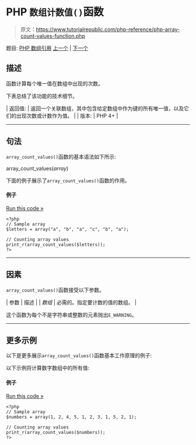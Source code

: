 # PHP `数组计数值()`函数

> 原文：<https://www.tutorialrepublic.com/php-reference/php-array-count-values-function.php>

题目: [PHP 数组引用](php-array-functions.php) [上一个](php-array-combine-function.php) | [下一个](php-array-diff-assoc-function.php)

## 描述

函数计算每个唯一值在数组中出现的次数。

下表总结了该功能的技术细节。

| 返回值: | 返回一个关联数组，其中包含给定数组中作为键的所有唯一值，以及它们的出现次数或计数作为值。 |
| 版本: | PHP 4+ |

* * *

## 句法

`array_count_values()`函数的基本语法如下所示:

array_count_values(*array*)

下面的例子展示了`array_count_values()`函数的作用。

#### 例子

[Run this code »](../codelab.php?topic=php&file=count-the-occurrences-of-each-distinct-value-in-an-array "Run this code to view the output")

```
<?php
// Sample array
$letters = array("a", "b", "a", "c", "b", "a");

// Counting array values
print_r(array_count_values($letters));
?>
```

* * *

## 因素

`array_count_values()`函数接受以下参数。

| 参数 | 描述 |
| *数组* | 必需的。指定要计数的值的数组。 |

这个函数为每个不是字符串或整数的元素抛出`E_WARNING`。

* * *

## 更多示例

以下是更多展示`array_count_values()`函数基本工作原理的例子:

以下示例将计算数字数组中的所有值:

#### 例子

[Run this code »](../codelab.php?topic=php&file=count-all-the-values-in-the-numbers-array "Run this code to view the output")

```
<?php
// Sample array
$numbers = array(1, 2, 4, 5, 1, 2, 3, 1, 5, 2, 1);

// Counting array values
print_r(array_count_values($numbers));
?>
```